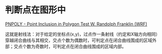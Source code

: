 # 判断点在图形中

[PNPOLY - Point Inclusion in Polygon Test W. Randolph Franklin (WRF)](https://wrf.ecse.rpi.edu//Research/Short_Notes/pnpoly.html)

这就是射线法：对于给定的坐标点(x,y)，过点作一条射线（约定和X轴方向相同）穿越闭合曲线与其相交，交点个数为偶数时，可判定点在闭合曲线围成的区域外部；交点个数为奇数时，可判定点在闭合曲线围成的区域内部。
